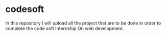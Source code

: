 # codesoft
In this repository I will upload  all the project that are to be done in order to complete the  code soft Internship On web development.  
